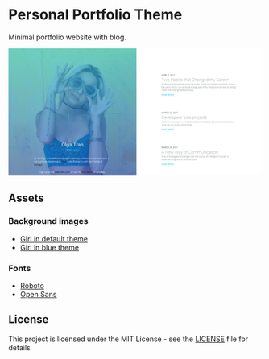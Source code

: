 # Personal Portfolio Theme
Minimal portfolio website with blog.

![Homepage image](screenshots/homepage.png)

## Assets

### Background images
* [Girl in default theme](https://unsplash.com/photos/MA7VYLQ_9ao)
* [Girl in blue theme](https://unsplash.com/photos/_KaMTEmJnxY)

### Fonts
* [Roboto](https://fonts.google.com/specimen/Roboto)
* [Open Sans](https://fonts.google.com/specimen/Open+Sans)

## License
This project is licensed under the MIT License - see the [LICENSE](LICENSE) file for details

